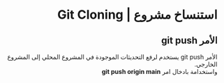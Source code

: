 <div dir="rtl">

#  استنساخ مشروع | Git Cloning
## الأمر git push

الأمر git push يستخدم لرفع التحديثات الموجودة في المشروع المحلي إلى المشروع الخارجي.
<br> 
واستخدامة بادخال امر **git push origin main**

</div>
